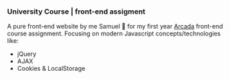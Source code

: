 ### University Course | front-end assigment

A pure front-end website by me Samuel 👋 for my first year [Arcada](https://www.arcada.fi/en) front-end course assignment. Focusing on modern Javascript concepts/technologies like: 
- jQuery
- AJAX
- Cookies & LocalStorage
